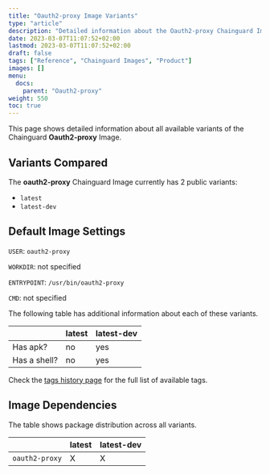 ```yaml
---
title: "Oauth2-proxy Image Variants"
type: "article"
description: "Detailed information about the Oauth2-proxy Chainguard Image variants"
date: 2023-03-07T11:07:52+02:00
lastmod: 2023-03-07T11:07:52+02:00
draft: false
tags: ["Reference", "Chainguard Images", "Product"]
images: []
menu:
  docs:
    parent: "Oauth2-proxy"
weight: 550
toc: true
---
```


This page shows detailed information about all available variants of the Chainguard **Oauth2-proxy** Image.

## Variants Compared
The **oauth2-proxy** Chainguard Image currently has 2 public variants: 

- `latest`
- `latest-dev`

## Default Image Settings
`USER`:		`oauth2-proxy`

`WORKDIR`:	not specified

`ENTRYPOINT`:	`/usr/bin/oauth2-proxy`

`CMD`:		not specified

The following table has additional information about each of these variants.

|              | latest | latest-dev |
|--------------|--------|------------|
| Has apk?     | no     | yes        |
| Has a shell? | no     | yes        |

Check the [tags history page](/chainguard/chainguard-images/reference/oauth2-proxy/tags_history/) for the full list of available tags.
## Image Dependencies
The table shows package distribution across all variants.

|                | latest | latest-dev |
|----------------|--------|------------|
| `oauth2-proxy` | X      | X          |
